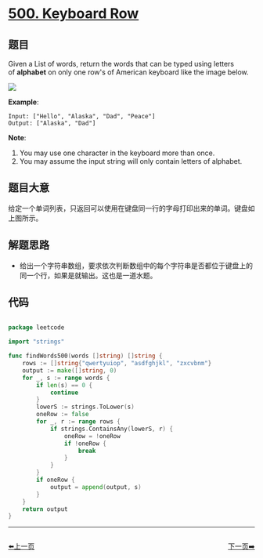 # [500. Keyboard Row](https://leetcode.com/problems/keyboard-row/)


## 题目

Given a List of words, return the words that can be typed using letters of **alphabet** on only one row's of American keyboard like the image below.

![](https://assets.leetcode-cn.com/aliyun-lc-upload/uploads/2018/10/12/keyboard.png)

**Example**:

    Input: ["Hello", "Alaska", "Dad", "Peace"]
    Output: ["Alaska", "Dad"]

**Note**:

1. You may use one character in the keyboard more than once.
2. You may assume the input string will only contain letters of alphabet.


## 题目大意

给定一个单词列表，只返回可以使用在键盘同一行的字母打印出来的单词。键盘如上图所示。

## 解题思路

- 给出一个字符串数组，要求依次判断数组中的每个字符串是否都位于键盘上的同一个行，如果是就输出。这也是一道水题。


## 代码

```go

package leetcode

import "strings"

func findWords500(words []string) []string {
	rows := []string{"qwertyuiop", "asdfghjkl", "zxcvbnm"}
	output := make([]string, 0)
	for _, s := range words {
		if len(s) == 0 {
			continue
		}
		lowerS := strings.ToLower(s)
		oneRow := false
		for _, r := range rows {
			if strings.ContainsAny(lowerS, r) {
				oneRow = !oneRow
				if !oneRow {
					break
				}
			}
		}
		if oneRow {
			output = append(output, s)
		}
	}
	return output
}

```
----------------------------------------------
<div style="display: flex;justify-content: space-between;align-items: center;">
<p><a href="https://books.halfrost.com/leetcode/ChapterFour/0498.Diagonal-Traverse/">⬅️上一页</a></p>
<p><a href="https://books.halfrost.com/leetcode/ChapterFour/0503.Next-Greater-Element-II/">下一页➡️</a></p>
</div>
